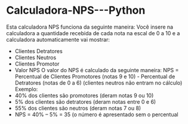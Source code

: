 # Calculadora-NPS---Python
Esta calculadora NPS funciona da seguinte maneira:
Você insere na calculadora a quantidade recebida de cada nota na escal de 0 a 10
e a calculadora automaticamente vai mostrar:
- Clientes Detratores
- Clientes Neutros
- Clientes Promotor
- Valor NPS
O valor do NPS é calculado da seguinte maneira:
NPS = Percentual de Clientes Promotores (notas 9 e 10) - Percentual de Detratores (notas de 0 a 6)
(clientes neutros não entram no cálculo)
Exemplo:
- 40% dos clientes são promotores (deram notas 9 ou 10)
- 5% dos clientes são detratores (deram notas entre 0 e 6)
- 55% dos clientes são neutros (deram notas 7 ou 8)
- NPS = 40% – 5% = 35 (o número é apresentado sem o percentual
